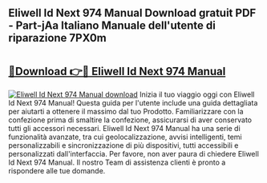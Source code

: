 ## Eliwell Id Next 974 Manual Download gratuit PDF - Part-jAa Italiano Manuale dell'utente di riparazione 7PX0m

# <h2><a href="http://dfepir1.blite.top/?on=Eliwell+Id+Next+974+Manual">🔗Download 👉🔴 Eliwell Id Next 974 Manual</a></h2>

[![Eliwell Id Next 974 Manual download](https://i.imgur.com/lujVjoI.png)](http://dfepir1.blite.top/?on=Eliwell+Id+Next+974+Manual)
Inizia il tuo viaggio oggi con Eliwell Id Next 974 Manual! Questa guida per l'utente include una guida dettagliata per aiutarti a ottenere il massimo dal tuo Prodotto. Familiarizzare con la confezione prima di smaltire la confezione, assicurarsi di aver conservato tutti gli accessori necessari. Eliwell Id Next 974 Manual ha una serie di funzionalità avanzate, tra cui geolocalizzazione, avvisi intelligenti, temi personalizzabili e sincronizzazione di più dispositivi, tutti accessibili e personalizzati dall'interfaccia. Per favore, non aver paura di chiedere Eliwell Id Next 974 Manual. Il nostro Team di assistenza clienti è pronto a rispondere alle tue domande.
